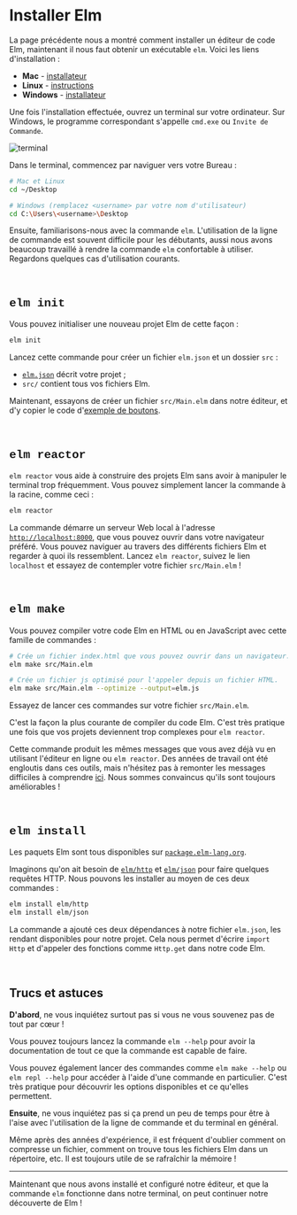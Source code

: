 # Installer Elm

La page précédente nous a montré comment installer un éditeur de code Elm, maintenant il nous faut obtenir un exécutable `elm`. Voici les liens d'installation :

- **Mac** - [installateur](https://github.com/elm/compiler/releases/download/0.19.1/installer-for-mac.pkg)
- **Linux** - <a href="https://github.com/elm/compiler/blob/master/installers/linux/README.md" target="_blank">instructions</a>
- **Windows** - [installateur](https://github.com/elm/compiler/releases/download/0.19.1/installer-for-windows.exe)

Une fois l'installation effectuée, ouvrez un terminal sur votre ordinateur. Sur Windows, le programme correspondant s'appelle `cmd.exe` ou `Invite de Commande`.

![terminal](images/terminal.png)

Dans le terminal, commencez par naviguer vers votre Bureau :

```bash
# Mac et Linux
cd ~/Desktop

# Windows (remplacez <username> par votre nom d'utilisateur)
cd C:\Users\<username>\Desktop
```

Ensuite, familiarisons-nous avec la commande `elm`. L'utilisation de la ligne de commande est souvent difficile pour les débutants, aussi nous avons beaucoup travaillé à rendre la commande `elm` confortable à utiliser. Regardons quelques cas d'utilisation courants.


<br>

## <span style="font-family:Consolas,'Liberation Mono',Menlo,Courier,monospace;">elm init</span>

Vous pouvez initialiser une nouveau projet Elm de cette façon :

```bash
elm init
```

Lancez cette commande pour créer un fichier `elm.json` et un dossier `src` :

- [`elm.json`](https://github.com/elm/compiler/blob/master/docs/elm.json/application.md) décrit votre projet ;
- `src/` contient tous vos fichiers Elm.

Maintenant, essayons de créer un fichier `src/Main.elm` dans notre éditeur, et d'y copier le code d'[exemple de boutons](https://elm-lang.org/examples/buttons).


<br>

## <span style="font-family:Consolas,'Liberation Mono',Menlo,Courier,monospace;">elm reactor</span>

`elm reactor` vous aide à construire des projets Elm sans avoir à manipuler le terminal trop fréquemment. Vous pouvez simplement lancer la commande à la racine, comme ceci :

```bash
elm reactor
```

La commande démarre un serveur Web local à l'adresse [`http://localhost:8000`](http://localhost:8000), que vous pouvez ouvrir dans votre navigateur préféré. Vous pouvez naviguer au travers des différents fichiers Elm et regarder à quoi ils ressemblent. Lancez `elm reactor`, suivez le lien `localhost` et essayez de contempler votre fichier `src/Main.elm` !


<br>

## <span style="font-family:Consolas,'Liberation Mono',Menlo,Courier,monospace;">elm make</span>

Vous pouvez compiler votre code Elm en HTML ou en JavaScript avec cette famille de commandes :

```bash
# Crée un fichier index.html que vous pouvez ouvrir dans un navigateur.
elm make src/Main.elm

# Crée un fichier js optimisé pour l'appeler depuis un fichier HTML.
elm make src/Main.elm --optimize --output=elm.js
```

Essayez de lancer ces commandes sur votre fichier `src/Main.elm`.

C'est la façon la plus courante de compiler du code Elm. C'est très pratique une fois que vos projets deviennent trop complexes pour `elm reactor`.

Cette commande produit les mêmes messages que vous avez déjà vu en utilisant l'éditeur en ligne ou `elm reactor`. Des années de travail ont été engloutis dans ces outils, mais n'hésitez pas à remonter les messages difficiles à comprendre [ici](https://github.com/elm/error-message-catalog/issues). Nous sommes convaincus qu'ils sont toujours améliorables !


<br>

## <span style="font-family:Consolas,'Liberation Mono',Menlo,Courier,monospace;">elm install</span>

Les paquets Elm sont tous disponibles sur [`package.elm-lang.org`](https://package.elm-lang.org/).

Imaginons qu'on ait besoin de [`elm/http`][http] et [`elm/json`][json] pour faire quelques requêtes HTTP. Nous pouvons les installer au moyen de ces deux commandes :

```bash
elm install elm/http
elm install elm/json
```

La commande a ajouté ces deux dépendances à notre fichier `elm.json`, les rendant disponibles pour notre projet. Cela nous permet d'écrire `import Http` et d'appeler des fonctions comme `Http.get` dans notre code Elm.

[http]: https://package.elm-lang.org/packages/elm/http/latest
[json]: https://package.elm-lang.org/packages/elm/json/latest


<br>

## Trucs et astuces

**D'abord**, ne vous inquiétez surtout pas si vous ne vous souvenez pas de tout par cœur !

Vous pouvez toujours lancez la commande `elm --help` pour avoir la documentation de tout ce que la commande est capable de faire.

Vous pouvez également lancer des commandes comme `elm make --help` ou `elm repl --help` pour accéder à l'aide d'une commande en particulier. C'est très pratique pour découvrir les options disponibles et ce qu'elles permettent.

**Ensuite**, ne vous inquiétez pas si ça prend un peu de temps pour être à l'aise avec l'utilisation de la ligne de commande et du terminal en général.

Même après des années d'expérience, il est fréquent d'oublier comment on compresse un fichier, comment on trouve tous les fichiers Elm dans un répertoire, etc. Il est toujours utile de se rafraîchir la mémoire !

* * *

Maintenant que nous avons installé et configuré notre éditeur, et que la commande `elm` fonctionne dans notre terminal, on peut continuer notre découverte de Elm !
